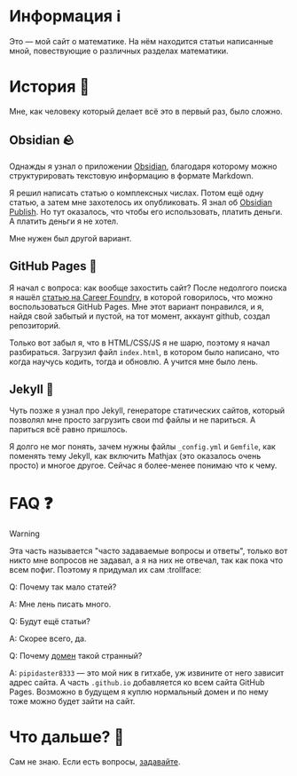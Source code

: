 # Информация ℹ️
Это — мой сайт о математике. На нём находится статьи написанные мной, повествующие о различных разделах математики.
# История 📖
Мне, как человеку который делает всё это в первый раз, было сложно.
## Obsidian 🪨
Однажды я узнал о приложении [Obsidian](https://obsidian.md), благодаря которому можно структурировать текстовую информацию в формате Markdown. 

Я решил написать статью о комплексных числах. Потом ещё одну статью, а затем мне захотелось их опубликовать. Я знал об [Obsidian Publish](https://obsidian.md/publish). Но тут оказалось, что чтобы его использовать, платить деньги. А платить деньги я не хотел.

Мне нужен был другой вариант.
## GitHub Pages 📃
Я начал с вопроса: как вообще захостить сайт? После недолгого поиска я нашёл [статью на Career Foundry](https://careerfoundry.com/en/blog/web-development/how-to-host-a-website-for-free/), в которой говорилось, что можно воспользоваться GitHub Pages. Мне этот вариант понравился, и я, найдя свой забытый и пустой, на тот момент, аккаунт github, создал репозиторий.

Только вот забыл я, что в HTML/CSS/JS я не шарю, поэтому я начал разбираться. Загрузил файл `index.html`, в котором было написано, что когда научусь кодить, тогда и обновлю. А учится мне было лень.
## Jekyll 🧪
Чуть позже я узнал про Jekyll, генераторе статических сайтов, который позволял мне просто загрузить свои md файлы и не париться. А париться всё равно пришлось.

Я долго не мог понять, зачем нужны файлы `_config.yml` и `Gemfile`, как поменять тему Jekyll, как включить Mathjax (это оказалось очень просто) и многое другое. Сейчас я более-менее понимаю что к чему.
# FAQ ❓
> [!WARNING]
> Эта часть называется "часто задаваемые вопросы и ответы", только вот никто мне вопросов не задавал, а я на них не отвечал, так как пока что всем пофиг. Поэтому я придумал их сам :trollface:

Q: Почему так мало статей?

A: Мне лень писать много.


Q: Будут ещё статьи?

A: Скорее всего, да.


Q: Почему [домен](https://pipidaster8333.github.io) такой странный?

A: `pipidaster8333` — это мой ник в гитхабе, уж извините от него зависит адрес сайта. А часть `.github.io` добавляется ко всем сайта GitHub Pages. Возможно в будущем я куплю нормальный домен и по нему тоже можно будет зайти на сайт.
# Что дальше? 🔮
Сам не знаю. Если есть вопросы, <a href="mailto:matvejrykov741@gmail.com">задавайте</a>.
